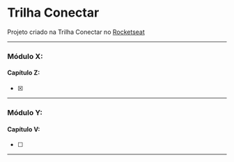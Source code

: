 # Trilha Conectar

Projeto criado na Trilha Conectar no [Rocketseat](https://www.rocketseat.com.br/)

---

### Módulo X:

#### Capítulo Z:

- [x] 

---

### Módulo Y:

#### Capítulo V:

- [ ] 

---
